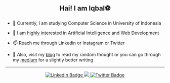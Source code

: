 <h2 align="center">Hai! I am Iqbal⚽</h2>

- 📖 Currently, I am studying Computer Science in University of Indonesia

- 🌱 I am highly interested in Artificial Intelligence and Web Development

- 📫 Reach me through Linkedin or Instagram or Twitter

- 📝 Also, visit my [blog](https://iqbalpa.wordpress.com) to read my random thought or you can go through my [medium](https://iqbalpa.medium.com/) for a slightly better writing 

---
<div align="center">
  <div id="badges">
    <a href="https://www.linkedin.com/in/iqbalpahlevia/">
      <img src="https://img.shields.io/badge/LinkedIn-blue?style=for-the-badge&logo=linkedin&logoColor=white" alt="LinkedIn Badge"/>
    </a>
    <a href="https://www.instagram.com/integralization">
      <img src="https://img.shields.io/badge/Instagram-red?logo=instagram&logoColor=white&style=for-the-badge" />
    </a>
    <a href="https://www.twitter.com/iiiiiiiiiiqbal">
      <img src="https://img.shields.io/badge/Twitter-blue?style=for-the-badge&logo=twitter&logoColor=white" alt="Twitter Badge"/>
    </a>
  </div>
</div>

<!---
iqbalpa/iqbalpa is a ✨ special ✨ repository because its `README.md` (this file) appears on your GitHub profile.
You can click the Preview link to take a look at your changes.
--->
